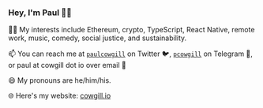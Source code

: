 ### Hey, I'm Paul 👋🏻

👍🏻 My interests include Ethereum, crypto, TypeScript, React Native, remote work, music, comedy, social justice, and sustainability.

📫 You can reach me at [`paulcowgill`](https://twitter.com/paulcowgill) on Twitter 🐦, [`pcowgill`](https://t.me/pcowgill) on Telegram 💬, or paul at cowgill dot io over email 📧

😄 My pronouns are he/him/his.

🌐 Here's my website: [cowgill.io](https://cowgill.io)

